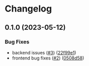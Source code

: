 # Changelog

## 0.1.0 (2023-05-12)


### Bug Fixes

* backend issues ([#3](https://github.com/GoogleCloudPlatform/app-large-data-sharing-java/issues/3)) ([22f99e1](https://github.com/GoogleCloudPlatform/app-large-data-sharing-java/commit/22f99e13862758d03b3a57fd667786fe13555e56))
* frontend bug fixes ([#2](https://github.com/GoogleCloudPlatform/app-large-data-sharing-java/issues/2)) ([0508d58](https://github.com/GoogleCloudPlatform/app-large-data-sharing-java/commit/0508d58cdfb3c391fb1f148793ec9224d81ef610))
